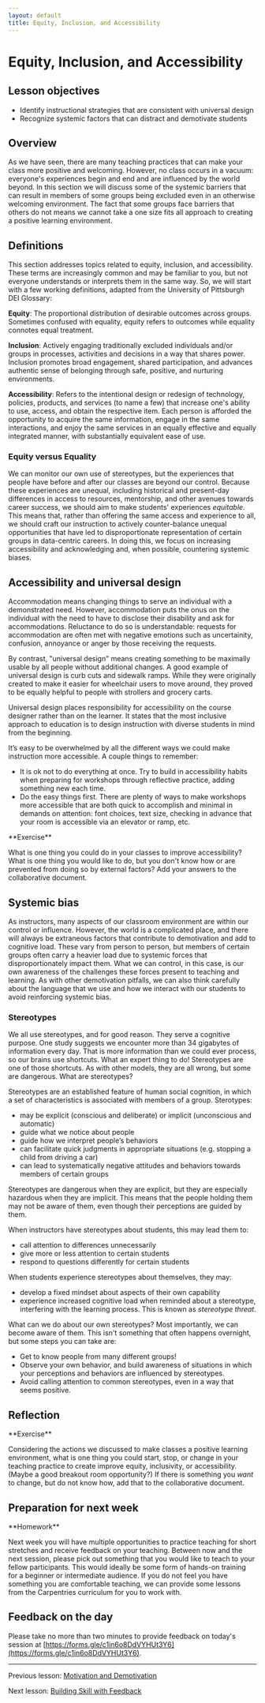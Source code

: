 ```yaml
---
layout: default
title: Equity, Inclusion, and Accessibility
---
```


# Equity, Inclusion, and Accessibility

## Lesson objectives

+ Identify instructional strategies that are consistent with universal design
+ Recognize systemic factors that can distract and demotivate students

## Overview

As we have seen, there are many teaching practices that can make your class 
more positive and welcoming. However, no class occurs in a vacuum: everyone's 
experiences begin and end and are influenced by the world beyond. In this 
section we will discuss some of the systemic barriers that can result in 
members of some groups being excluded even in an otherwise welcoming 
environment. The fact that some groups face barriers that others do not means 
we cannot take a one size fits all approach to creating a positive learning 
environment.

## Definitions

This section addresses topics related to equity, inclusion, and accessibility. 
These terms are increasingly common and may be familiar to you, but not 
everyone understands or interprets them in the same way. So, we will start with 
a few working definitions, adapted from the University of Pittsburgh DEI 
Glossary:

**Equity**: The proportional distribution of desirable outcomes across groups. 
Sometimes confused with equality, equity refers to outcomes while equality 
connotes equal treatment.

**Inclusion**: Actively engaging traditionally excluded individuals and/or 
groups in processes, activities and decisions in a way that shares power. 
Inclusion promotes broad engagement, shared participation, and advances 
authentic sense of belonging through safe, positive, and nurturing 
environments.

**Accessibility**: Refers to the intentional design or redesign of technology, 
policies, products, and services (to name a few) that increase one's ability to 
use, access, and obtain the respective item. Each person is afforded the 
opportunity to acquire the same information, engage in the same interactions, 
and enjoy the same services in an equally effective and equally integrated 
manner, with substantially equivalent ease of use.

### Equity versus Equality

We can monitor our own use of stereotypes, but the experiences that people have 
before and after our classes are beyond our control. Because these experiences 
are unequal, including historical and present-day differences in access to 
resources, mentorship, and other avenues towards career success, we should aim 
to make students' experiences _equitable_. This means that, rather than 
offering the same access and experience to all, we should craft our instruction
to actively counter-balance unequal opportunities that have led to 
disproportionate representation of certain groups in data-centric careers. In 
doing this, we focus on increasing accessibility and acknowledging and, when 
possible, countering systemic biases.

## Accessibility and universal design

Accommodation means changing things to serve an individual with a demonstrated 
need. However, accommodation puts the onus on the individual with the need to 
have to disclose their disability and ask for accommodations. Reluctance to do 
so is understandable: requests for accommodation are often met with negative 
emotions such as uncertainity, confusion, annoyance or anger by those receiving 
the requests.

By contrast, "universal design" means creating something to be maximally usable 
by all people without additional changes. A good example of universal design is 
curb cuts and sidewalk ramps. While they were originally created to make it 
easier for wheelchair users to move around, they proved to be equally helpful 
to people with strollers and grocery carts.

Universal design places responsibility for accessibility on the course designer 
rather than on the learner. It states that the most inclusive approach to 
education is to design instruction with diverse students in mind from the 
beginning.

It’s easy to be overwhelmed by all the different ways we could make instruction 
more accessible. A couple things to remember:

+ It is ok not to do everything at once. Try to build in accessibility habits 
when preparing for workshops through reflective practice, adding something new 
each time.
+ Do the easy things first. There are plenty of ways to make workshops more 
accessible that are both quick to accomplish and minimal in demands on 
attention: font choices, text size, checking in advance that your room is 
accessible via an elevator or ramp, etc.

<div class="exercise" markdown="1">
**Exercise**

What is one thing you could do in your classes to improve 
accessibility? What is one thing you would like to do, but you don't know how 
or are prevented from doing so by external factors? Add your answers to the 
collaborative document.
</div>

## Systemic bias

As instructors, many aspects of our classroom environment are within our 
control or influence. However, the world is a complicated place, and there will 
always be extraneous factors that contribute to demotivation and add to 
cognitive load. These vary from person to person, but members of certain groups 
often carry a heavier load due to systemic forces that disproportionately 
impact them. What we can control, in this case, is our own awareness of the 
challenges these forces present to teaching and learning. As with other 
demotivation pitfalls, we can also think carefully about the language that we 
use and how we interact with our students to avoid reinforcing systemic bias.

### Stereotypes

We all use stereotypes, and for good reason. They serve a cognitive purpose. 
One study suggests we encounter more than 34 gigabytes of information every 
day. That is more information than we could ever process, so our brains use 
shortcuts. What an expert thing to do! Stereotypes are one of those shortcuts. 
As with other models, they are all wrong, but some are dangerous. What are 
stereotypes?

Stereotypes are an established feature of human social cognition, in which a 
set of characteristics is associated with members of a group. Sterotypes:

+ may be explicit (conscious and deliberate) or implicit (unconscious and 
  automatic)
+ guide what we notice about people
+ guide how we interpret people’s behaviors
+ can facilitate quick judgments in appropriate situations (e.g. stopping a 
  child from driving a car)
+ can lead to systematically negative attitudes and behaviors towards members 
of certain groups

Stereotypes are dangerous when they are explicit, but they are especially 
hazardous when they are implicit. This means that the people holding them may 
not be aware of them, even though their perceptions are guided by them.

When instructors have stereotypes about students, this may lead them to:

+ call attention to differences unnecessarily
+ give more or less attention to certain students
+ respond to questions differently for certain students

When students experience stereotypes about themselves, they may:

+ develop a fixed mindset about aspects of their own capability
+ experience increased cognitive load when reminded about a stereotype, 
interfering with the learning process. This is known as _stereotype threat_.

What can we do about our own stereotypes? Most importantly, we can become aware 
of them. This isn't something that often happens overnight, but some steps you 
can take are:

+ Get to know people from many different groups!
+ Observe your own behavior, and build awareness of situations in which your 
perceptions and behaviors are influenced by stereotypes.
+ Avoid calling attention to common stereotypes, even in a way that seems 
positive.

## Reflection

<div class="exercise" markdown="1">
**Exercise**

Considering the actions we discussed to make classes a positive learning 
environment, what is one thing you could start, stop, or change in your 
teaching practice to create improve equity, inclusivity, or accessibility. 
(Maybe a good breakout room opportunity?) If there is something you _want_ to 
change, but do not know how, add that to the collaborative document.
</div>

## Preparation for next week

<div class="exercise" markdown="1">
**Homework**

Next week you will have multiple opportunities to practice 
teaching for short stretches and receive feedback on your teaching. Between now 
and the next session, please pick out something that you would like to teach to 
your fellow participants. This would ideally be some form of hands-on training 
for a beginner or intermediate audience. If you do not feel you have something 
you are comfortable teaching, we can provide some lessons from the Carpentries 
curriculum for you to work with.
</div>

## Feedback on the day

Please take no more than two minutes to provide feedback on today's session at 
[https://forms.gle/c1in6o8DdVYHUt3Y6](https://forms.gle/c1in6o8DdVYHUt3Y6).

***

Previous lesson: [Motivation and Demotivation](2-2-motivation.md)

Next lesson: [Building Skill with Feedback](3-1-feedback.md)
